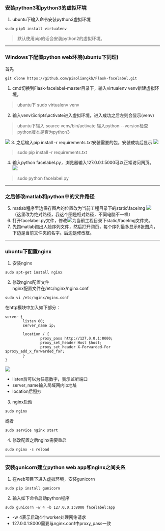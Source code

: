 ### 安装python3和python3的虚拟环境
1. ubuntu下输入命令安装python3虚拟环境
```
sudo pip3 install virtualenv
```

> 默认使用pip的话会安装python2的虚拟环境。

----------------------------------------------------------------------------
### Windows下配置python web环境(ubuntu下同理)
首先
```
git clone https://github.com/piaoliangkb/Flask-facelabel.git
```
1. cmd切换到Flask-facelabel-master目录下，输入virtualenv venv新建虚拟环境。
> ubuntu下 sudo virtualenv venv
2. 输入venv\Scripts\activate进入虚拟环境，进入成功之后左则会显示(venv)
> ubuntu下输入 source venv/bin/activate
输入python --version检查python版本是否为python3

![](https://upload-images.jianshu.io/upload_images/11146099-709184b9f510089f.png?imageMogr2/auto-orient/strip%7CimageView2/2/w/1240)
3. 之后输入pip install -r requirements.txt安装需要的包，安装成功后显示
![](https://upload-images.jianshu.io/upload_images/11146099-1bfa12040d7b9155.png?imageMogr2/auto-orient/strip%7CimageView2/2/w/1240)
> sudo pip install -r requirements.txt

4. 输入python facelabel.py，浏览器输入127.0.0.1:5000可以正常访问网页。
![](https://upload-images.jianshu.io/upload_images/11146099-aa3d8bdc7b9c8fd7.png?imageMogr2/auto-orient/strip%7CimageView2/2/w/1240)
> sudo python facelabel.py
--------------------------------------------------------------------
### 之后修改matlab和python中的文件路径

5. matlab程序里边保存图片的位置改为当前工程目录下的static\faceImg
![](https://upload-images.jianshu.io/upload_images/11146099-33076e71d4f6a852.png?imageMogr2/auto-orient/strip%7CimageView2/2/w/1240)
（这里改为绝对路径，我这个图是相对路径，不同电脑不一样）
6. 打开facelabel.py文件，修改![](https://upload-images.jianshu.io/upload_images/11146099-ed6117d5a52bb7e4.png?imageMogr2/auto-orient/strip%7CimageView2/2/w/1240)为当前工程目录下static/faceImg文件夹。
7. 先跑matlab跑出人脸序列文件，然后打开网页，每个序列最多显示8张图片，下边是当前文件夹的名字。后边是修改框。

---------------------------------------------------------------------------------------------------
### ubuntu下配置nginx
1. 安装nginx
```
sudo apt-get install nginx
```
2. 修改nginx配置文件  
nginx配置文件在/etc/nginx/nginx.conf
```
sudo vi /etc/nginx/nginx.conf
```
在http模块中加入如下部分：
```
server {
        listen 80;
        server_name ip;

        location / {
                proxy_pass http://127.0.0.1:8000;
                proxy_set_header Host $host;
                proxy_set_header X-Forwarded-For $proxy_add_x_forwarded_for;
        }
}

```
![](https://upload-images.jianshu.io/upload_images/11146099-7a8de6ea76c22291.png?imageMogr2/auto-orient/strip%7CimageView2/2/w/1240)

- listen后可以为任意数字，表示监听端口
- server_name输入局域网内ip地址
- location后照抄

3. nginx启动
```
sudo nginx
```
或者
```
sudo service nginx start
```
4. 修改配置之后nginx需要重启
```
sudo nginx -s reload
```

----------------------------------------------------------------------------------------
### 安装gunicorn建立python web app和nginx之间关系
1. 在web项目下进入虚拟环境，安装gunicorn
```
sudo pip install gunicorn
```
2. 输入如下命令启动python程序
```
sudo gunicorn -w 4 -b 127.0.0.1:8000 facelabel:app
```
- -w 4表示启动4个worker处理网络请求
- 127.0.0.1:8000需要与nginx.conf中proxy_pass一致
